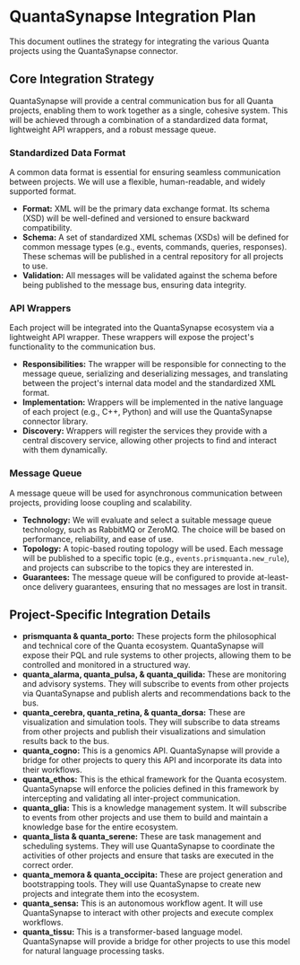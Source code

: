 # QuantaSynapse Integration Plan

This document outlines the strategy for integrating the various Quanta projects using the QuantaSynapse connector.

## Core Integration Strategy

QuantaSynapse will provide a central communication bus for all Quanta projects, enabling them to work together as a single, cohesive system. This will be achieved through a combination of a standardized data format, lightweight API wrappers, and a robust message queue.

### Standardized Data Format

A common data format is essential for ensuring seamless communication between projects. We will use a flexible, human-readable, and widely supported format.

*   **Format:** XML will be the primary data exchange format. Its schema (XSD) will be well-defined and versioned to ensure backward compatibility.
*   **Schema:** A set of standardized XML schemas (XSDs) will be defined for common message types (e.g., events, commands, queries, responses). These schemas will be published in a central repository for all projects to use.
*   **Validation:** All messages will be validated against the schema before being published to the message bus, ensuring data integrity.

### API Wrappers

Each project will be integrated into the QuantaSynapse ecosystem via a lightweight API wrapper. These wrappers will expose the project's functionality to the communication bus.

*   **Responsibilities:** The wrapper will be responsible for connecting to the message queue, serializing and deserializing messages, and translating between the project's internal data model and the standardized XML format.
*   **Implementation:** Wrappers will be implemented in the native language of each project (e.g., C++, Python) and will use the QuantaSynapse connector library.
*   **Discovery:** Wrappers will register the services they provide with a central discovery service, allowing other projects to find and interact with them dynamically.

### Message Queue

A message queue will be used for asynchronous communication between projects, providing loose coupling and scalability.

*   **Technology:** We will evaluate and select a suitable message queue technology, such as RabbitMQ or ZeroMQ. The choice will be based on performance, reliability, and ease of use.
*   **Topology:** A topic-based routing topology will be used. Each message will be published to a specific topic (e.g., `events.prismquanta.new_rule`), and projects can subscribe to the topics they are interested in.
*   **Guarantees:** The message queue will be configured to provide at-least-once delivery guarantees, ensuring that no messages are lost in transit.

## Project-Specific Integration Details

*   **prismquanta & quanta_porto:** These projects form the philosophical and technical core of the Quanta ecosystem. QuantaSynapse will expose their PQL and rule systems to other projects, allowing them to be controlled and monitored in a structured way.
*   **quanta_alarma, quanta_pulsa, & quanta_quilida:** These are monitoring and advisory systems. They will subscribe to events from other projects via QuantaSynapse and publish alerts and recommendations back to the bus.
*   **quanta_cerebra, quanta_retina, & quanta_dorsa:** These are visualization and simulation tools. They will subscribe to data streams from other projects and publish their visualizations and simulation results back to the bus.
*   **quanta_cogno:** This is a genomics API. QuantaSynapse will provide a bridge for other projects to query this API and incorporate its data into their workflows.
*   **quanta_ethos:** This is the ethical framework for the Quanta ecosystem. QuantaSynapse will enforce the policies defined in this framework by intercepting and validating all inter-project communication.
*   **quanta_glia:** This is a knowledge management system. It will subscribe to events from other projects and use them to build and maintain a knowledge base for the entire ecosystem.
*   **quanta_lista & quanta_serene:** These are task management and scheduling systems. They will use QuantaSynapse to coordinate the activities of other projects and ensure that tasks are executed in the correct order.
*   **quanta_memora & quanta_occipita:** These are project generation and bootstrapping tools. They will use QuantaSynapse to create new projects and integrate them into the ecosystem.
*   **quanta_sensa:** This is an autonomous workflow agent. It will use QuantaSynapse to interact with other projects and execute complex workflows.
*   **quanta_tissu:** This is a transformer-based language model. QuantaSynapse will provide a bridge for other projects to use this model for natural language processing tasks.
